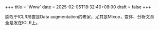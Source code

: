 +++
title = 'Www'
date = 2025-02-05T18:32:40+08:00
draft = false
+++

感叹于ICLR简直是Data augmentation的老家，尤其是Mixup，变体、分析文章全是发在ICLR上。